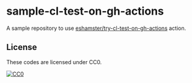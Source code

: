 

# sample-cl-test-on-gh-actions

A sample repository to use [eshamster/try-cl-test-on-gh-actions](https://github.com/eshamster/try-cl-test-on-gh-actions) action.

## License

These codes are licensed under CC0.

[![CC0](http://i.creativecommons.org/p/zero/1.0/88x31.png "CC0")](http://creativecommons.org/publicdomain/zero/1.0/deed.ja)
